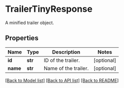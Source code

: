 # TrailerTinyResponse

A minified trailer object.
## Properties
Name | Type | Description | Notes
------------ | ------------- | ------------- | -------------
**id** | **str** | ID of the trailer. | [optional] 
**name** | **str** | Name of the trailer. | [optional] 

[[Back to Model list]](../README.md#documentation-for-models) [[Back to API list]](../README.md#documentation-for-api-endpoints) [[Back to README]](../README.md)


